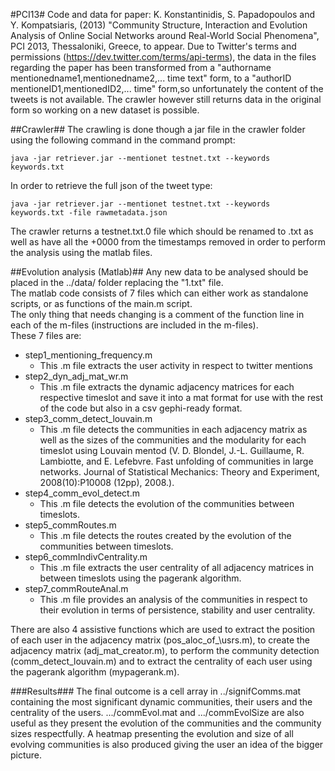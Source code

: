 #PCI13#
Code and data for paper: K. Konstantinidis, S. Papadopoulos and Y. Kompatsiaris, (2013) "Community Structure, Interaction and Evolution Analysis of Online Social Networks around Real-World Social Phenomena", PCI 2013, Thessaloniki, Greece, to appear.
Due to Twitter's terms and permissions (https://dev.twitter.com/terms/api-terms), the data in the files regarding the paper has been transformed from a "authorname mentionedname1,mentionedname2,... time text" form, to a "authorID mentioneID1,mentionedID2,... time"  form,so unfortunately the content of the tweets is not available. The crawler however still returns data in the original form so working on a new dataset is possible.

##Crawler##
The crawling is done though a jar file in the crawler folder using the following command in the command prompt:

    java -jar retriever.jar --mentionet testnet.txt --keywords keywords.txt

In order to retrieve the full json of the tweet type:

    java -jar retriever.jar --mentionet testnet.txt --keywords keywords.txt -file rawmetadata.json 

The crawler returns a testnet.txt.0 file which should be renamed to <increasing number>.txt as well as have all the +0000 from the timestamps removed in order to perform the analysis using the matlab files.

##Evolution analysis (Matlab)##
Any new data to be analysed should be placed in the ../data/ folder replacing the "1.txt" file.  
The matlab code consists of 7 files which can either work as standalone scripts, or as functions of the main.m script.  
The only thing that needs changing is a comment of the function line in each of the m-files (instructions are included in the m-files).  
These 7 files are:  
* step1\_mentioning\_frequency.m  
	- This .m file extracts the user activity in respect to twitter mentions  
* step2\_dyn_adj\_mat_wr.m  
	- This .m file extracts the dynamic adjacency matrices for each respective timeslot and save it into a mat format for use with the rest of the code but also in a csv gephi-ready format.
* step3\_comm\_detect_louvain.m  
	- This .m file detects the communities in each adjacency matrix as well as the sizes of the communities and the modularity for each timeslot using Louvain mentod (V. D. Blondel, J.-L. Guillaume, R. Lambiotte, and E. Lefebvre. Fast unfolding of communities in large networks. Journal of Statistical Mechanics: Theory and Experiment, 2008(10):P10008 (12pp), 2008.).
* step4\_comm\_evol_detect.m  
	- This .m file detects the evolution of the communities between timeslots.
* step5_commRoutes.m  
	- This .m file detects the routes created by the evolution of the communities between timeslots.
* step6_commIndivCentrality.m  
	- This .m file extracts the user centrality of all adjacency matrices in between timeslots using the pagerank algorithm.
* step7_commRouteAnal.m  
	- This .m file provides an analysis of the communities in respect to their evolution in terms of persistence, stability and user centrality.

There are also 4 assistive functions which are used to extract the position of each user in the adjacency matrix (pos\_aloc\_of\_\usrs.m), to create the adjacency matrix (adj\_mat\_creator.m), to perform the community detection (comm\_detect\_louvain.m) and to extract the centrality of each user using the pagerank algorithm (mypagerank.m).

###Results###
The final outcome is a cell array in ../signifComms.mat containing the most significant dynamic communities, their users and the centrality of the users.
.../commEvol.mat and .../commEvolSize are also useful as they present the evolution of the communities and the community sizes respectfully.
A heatmap presenting the evolution and size of all evolving communities is also produced giving the user an idea of the bigger picture.
